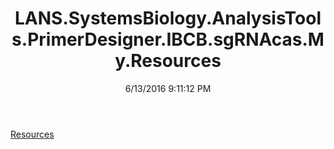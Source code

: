 ﻿---
title: LANS.SystemsBiology.AnalysisTools.PrimerDesigner.IBCB.sgRNAcas.My.Resources
date: 6/13/2016 9:11:12 PM
---

[Resources](T-LANS.SystemsBiology.AnalysisTools.PrimerDesigner.IBCB.sgRNAcas.My.Resources.Resources.html)
